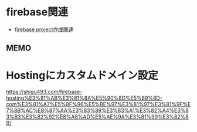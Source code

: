 # firebase関連

* [firebase project作成関連](./firebase-project.md)

## MEMO
# Hostingにカスタムドメイン設定
https://shigu493.com/firebase-hosting%E3%81%AB%E3%81%8A%E5%90%8D%E5%89%8D-com%E3%81%A7%E5%8F%96%E5%BE%97%E3%81%97%E3%81%9F%E7%8B%AC%E8%87%AA%E3%83%89%E3%83%A1%E3%82%A4%E3%83%B3%E3%82%92%E8%A8%AD%E5%AE%9A%E3%81%99%E3%82%8B/

